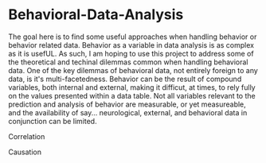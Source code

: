 # Behavioral-Data-Analysis

The goal here is to find some useful approaches when handling behavior or behavior related data. Behavior as a variable in data analysis is as complex as it is usefUL. As such, I am hoping to use this project to address some of the theoretical and techinal dilemmas common when handling behavioral data. One of the key dilemmas of behavioral data, not entirely foreign to any data, is it's multi-facetedness. Behavior can be the result of compound variables, both internal and external, making it difficut, at times, to rely fully on the values presented within a data table. Not all variables relevant to the prediction and analysis of behavior are measurable, or yet measureable, and the availability of say... neurological, external, and behavioral data in conjunction can be limited. 

Correlation

Causation

